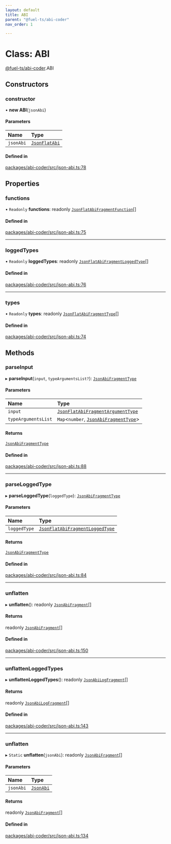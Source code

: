 ```yaml
---
layout: default
title: ABI
parent: "@fuel-ts/abi-coder"
nav_order: 1

---
```


# Class: ABI

[@fuel-ts/abi-coder](../index.md).ABI

## Constructors

### constructor

• **new ABI**(`jsonAbi`)

#### Parameters

| Name | Type |
| :------ | :------ |
| `jsonAbi` | [`JsonFlatAbi`](../interfaces/JsonFlatAbi.md) |

#### Defined in

[packages/abi-coder/src/json-abi.ts:78](https://github.com/FuelLabs/fuels-ts/blob/master/packages/abi-coder/src/json-abi.ts#L78)

## Properties

### functions

• `Readonly` **functions**: readonly [`JsonFlatAbiFragmentFunction`](../interfaces/JsonFlatAbiFragmentFunction.md)[]

#### Defined in

[packages/abi-coder/src/json-abi.ts:75](https://github.com/FuelLabs/fuels-ts/blob/master/packages/abi-coder/src/json-abi.ts#L75)

___

### loggedTypes

• `Readonly` **loggedTypes**: readonly [`JsonFlatAbiFragmentLoggedType`](../interfaces/JsonFlatAbiFragmentLoggedType.md)[]

#### Defined in

[packages/abi-coder/src/json-abi.ts:76](https://github.com/FuelLabs/fuels-ts/blob/master/packages/abi-coder/src/json-abi.ts#L76)

___

### types

• `Readonly` **types**: readonly [`JsonFlatAbiFragmentType`](../interfaces/JsonFlatAbiFragmentType.md)[]

#### Defined in

[packages/abi-coder/src/json-abi.ts:74](https://github.com/FuelLabs/fuels-ts/blob/master/packages/abi-coder/src/json-abi.ts#L74)

## Methods

### parseInput

▸ **parseInput**(`input`, `typeArgumentsList?`): [`JsonAbiFragmentType`](../interfaces/JsonAbiFragmentType.md)

#### Parameters

| Name | Type |
| :------ | :------ |
| `input` | [`JsonFlatAbiFragmentArgumentType`](../interfaces/JsonFlatAbiFragmentArgumentType.md) |
| `typeArgumentsList` | `Map`<`number`, [`JsonAbiFragmentType`](../interfaces/JsonAbiFragmentType.md)\> |

#### Returns

[`JsonAbiFragmentType`](../interfaces/JsonAbiFragmentType.md)

#### Defined in

[packages/abi-coder/src/json-abi.ts:88](https://github.com/FuelLabs/fuels-ts/blob/master/packages/abi-coder/src/json-abi.ts#L88)

___

### parseLoggedType

▸ **parseLoggedType**(`loggedType`): [`JsonAbiFragmentType`](../interfaces/JsonAbiFragmentType.md)

#### Parameters

| Name | Type |
| :------ | :------ |
| `loggedType` | [`JsonFlatAbiFragmentLoggedType`](../interfaces/JsonFlatAbiFragmentLoggedType.md) |

#### Returns

[`JsonAbiFragmentType`](../interfaces/JsonAbiFragmentType.md)

#### Defined in

[packages/abi-coder/src/json-abi.ts:84](https://github.com/FuelLabs/fuels-ts/blob/master/packages/abi-coder/src/json-abi.ts#L84)

___

### unflatten

▸ **unflatten**(): readonly [`JsonAbiFragment`](../interfaces/JsonAbiFragment.md)[]

#### Returns

readonly [`JsonAbiFragment`](../interfaces/JsonAbiFragment.md)[]

#### Defined in

[packages/abi-coder/src/json-abi.ts:150](https://github.com/FuelLabs/fuels-ts/blob/master/packages/abi-coder/src/json-abi.ts#L150)

___

### unflattenLoggedTypes

▸ **unflattenLoggedTypes**(): readonly [`JsonAbiLogFragment`](../interfaces/JsonAbiLogFragment.md)[]

#### Returns

readonly [`JsonAbiLogFragment`](../interfaces/JsonAbiLogFragment.md)[]

#### Defined in

[packages/abi-coder/src/json-abi.ts:143](https://github.com/FuelLabs/fuels-ts/blob/master/packages/abi-coder/src/json-abi.ts#L143)

___

### unflatten

▸ `Static` **unflatten**(`jsonAbi`): readonly [`JsonAbiFragment`](../interfaces/JsonAbiFragment.md)[]

#### Parameters

| Name | Type |
| :------ | :------ |
| `jsonAbi` | [`JsonAbi`](../index.md#jsonabi) |

#### Returns

readonly [`JsonAbiFragment`](../interfaces/JsonAbiFragment.md)[]

#### Defined in

[packages/abi-coder/src/json-abi.ts:134](https://github.com/FuelLabs/fuels-ts/blob/master/packages/abi-coder/src/json-abi.ts#L134)
